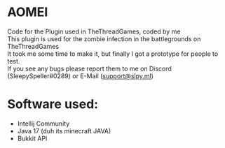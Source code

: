 # AOMEI
Code for the Plugin used in TheThreadGames, coded by me
<br>
This plugin is used for the zombie infection in the battlegrounds on TheThreadGames
<br>
It took me some time to make it, but finally I got a prototype for people to test.
<br>
If you see any bugs please report them to me on Discord (SleepySpeller#0289) or E-Mail (support@slpy.ml)
<br>
# Software used:
 - Intellij Community
 - Java 17 (duh its minecraft JAVA)
 - Bukkit API
